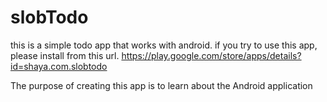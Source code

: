 # slobTodo
this is a simple todo app that works with android.
if you try to use this app, please install from this url.
https://play.google.com/store/apps/details?id=shaya.com.slobtodo

The purpose of creating this app is to learn about the Android application
